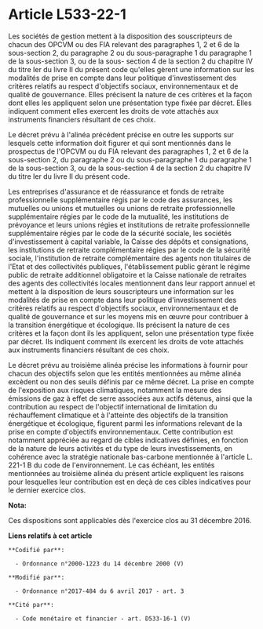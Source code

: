 # Article L533-22-1

Les sociétés de gestion mettent à la disposition des souscripteurs de chacun des OPCVM ou des FIA relevant des paragraphes 1,
2 et 6 de la sous-section 2, du paragraphe 2 ou du sous-paragraphe 1 du paragraphe 1 de la sous-section 3, ou de la sous-
section 4 de la section 2 du chapitre IV du titre Ier du livre II du présent code qu'elles gèrent une information sur les
modalités de prise en compte dans leur politique d'investissement des critères relatifs au respect d'objectifs sociaux,
environnementaux et de qualité de gouvernance. Elles précisent la nature de ces critères et la façon dont elles les
appliquent selon une présentation type fixée par décret. Elles indiquent comment elles exercent les droits de vote attachés
aux instruments financiers résultant de ces choix.

Le décret prévu à l'alinéa précédent précise en outre les supports sur lesquels cette information doit figurer et qui sont
mentionnés dans le prospectus de l'OPCVM ou du FIA relevant des paragraphes 1, 2 et 6 de la sous-section 2, du paragraphe 2
ou du sous-paragraphe 1 du paragraphe 1 de la sous-section 3, ou de la sous-section 4 de la section 2 du chapitre IV du titre
Ier du livre II du présent code.

Les entreprises d'assurance et de réassurance et fonds de retraite professionnelle supplémentaire régis par le code des
assurances, les mutuelles ou unions et mutuelles ou unions de retraite professionnelle supplémentaire régies par le code de
la mutualité, les institutions de prévoyance et leurs unions régies et institutions de retraite professionnelle
supplémentaire régies par le code de la sécurité sociale, les sociétés d'investissement à capital variable, la Caisse des
dépôts et consignations, les institutions de retraite complémentaire régies par le code de la sécurité sociale, l'institution
de retraite complémentaire des agents non titulaires de l'Etat et des collectivités publiques, l'établissement public gérant
le régime public de retraite additionnel obligatoire et la Caisse nationale de retraites des agents des collectivités locales
mentionnent dans leur rapport annuel et mettent à la disposition de leurs souscripteurs une information sur les modalités de
prise en compte dans leur politique d'investissement des critères relatifs au respect d'objectifs sociaux, environnementaux
et de qualité de gouvernance et sur les moyens mis en œuvre pour contribuer à la transition énergétique et écologique. Ils
précisent la nature de ces critères et la façon dont ils les appliquent, selon une présentation type fixée par décret. Ils
indiquent comment ils exercent les droits de vote attachés aux instruments financiers résultant de ces choix.

Le décret prévu au troisième alinéa précise les informations à fournir pour chacun des objectifs selon que les entités
mentionnées au même alinéa excèdent ou non des seuils définis par ce même décret. La prise en compte de l'exposition aux
risques climatiques, notamment la mesure des émissions de gaz à effet de serre associées aux actifs détenus, ainsi que la
contribution au respect de l'objectif international de limitation du réchauffement climatique et à l'atteinte des objectifs
de la transition énergétique et écologique, figurent parmi les informations relevant de la prise en compte d'objectifs
environnementaux. Cette contribution est notamment appréciée au regard de cibles indicatives définies, en fonction de la
nature de leurs activités et du type de leurs investissements, en cohérence avec la stratégie nationale bas-carbone
mentionnée à l'article L. 221-1 B du code de l'environnement. Le cas échéant, les entités mentionnées au troisième alinéa du
présent article expliquent les raisons pour lesquelles leur contribution est en deçà de ces cibles indicatives pour le
dernier exercice clos.

**Nota:**

Ces dispositions sont applicables dès l'exercice clos  au 31 décembre 2016.

**Liens relatifs à cet article**

	**Codifié par**:

	  - Ordonnance n°2000-1223 du 14 décembre 2000 (V)

	**Modifié par**:

	  - Ordonnance n°2017-484 du 6 avril 2017 - art. 3

	**Cité par**:

	  - Code monétaire et financier - art. D533-16-1 (V)
